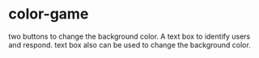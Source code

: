 color-game
==========

two buttons to change the background color. A text box to identify users and respond. text box also can be used to change the background color.
